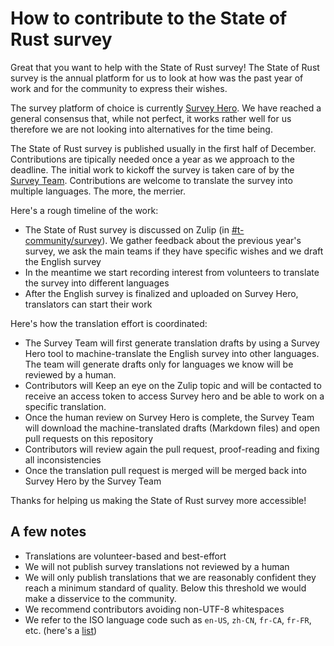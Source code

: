 # How to contribute to the State of Rust survey

Great that you want to help with the State of Rust survey! The State of Rust survey is the annual platform for us to look at how was the past year of work and for the community to express their wishes.

The survey platform of choice is currently [Survey Hero](https://www.surveyhero.com). We have reached a general consensus that, while not perfect, it works rather well for us therefore we are not looking into alternatives for the time being.

The State of Rust survey is published usually in the first half of December. Contributions are tipically needed once a year as we approach to the deadline. The initial work to kickoff the survey is taken care of by the [Survey Team](https://github.com/rust-lang/team/blob/master/teams/community-survey.toml). Contributions are welcome to translate the survey into multiple languages. The more, the merrier.

Here's a rough timeline of the work:
- The State of Rust survey is discussed on Zulip (in [#t-community/survey](https://rust-lang.zulipchat.com/#narrow/channel/402479-t-community.2Frust-survey)). We gather feedback about the previous year's survey, we ask the main teams if they have specific wishes and we draft the English survey
- In the meantime we start recording interest from volunteers to translate the survey into different languages
- After the English survey is finalized and uploaded on Survey Hero, translators can start their work

Here's how the translation effort is coordinated:
- The Survey Team will first generate translation drafts by using a Survey Hero tool to machine-translate the English survey into other languages. The team will generate drafts only for languages we know will be reviewed by a human.
- Contributors will Keep an eye on the Zulip topic and will be contacted to receive an access token to access Survey hero and be able to work on a specific translation.
- Once the human review on Survey Hero is complete, the Survey Team will download the machine-translated drafts (Markdown files) and open pull requests on this repository
- Contributors will review again the pull request, proof-reading and fixing all inconsistencies
- Once the translation pull request is merged will be merged back into Survey Hero by the Survey Team

Thanks for helping us making the State of Rust survey more accessible!

## A few notes

- Translations are volunteer-based and best-effort
- We will not publish survey translations not reviewed by a human
- We will only publish translations that we are reasonably confident they reach a minimum standard of quality. Below this threshold we would make a disservice to the community.
- We recommend contributors avoiding non-UTF-8 whitespaces
- We refer to the ISO language code such as `en-US`, `zh-CN`, `fr-CA`, `fr-FR`, etc. (here's a [list](http://www.lingoes.net/en/translator/langcode.htm))
